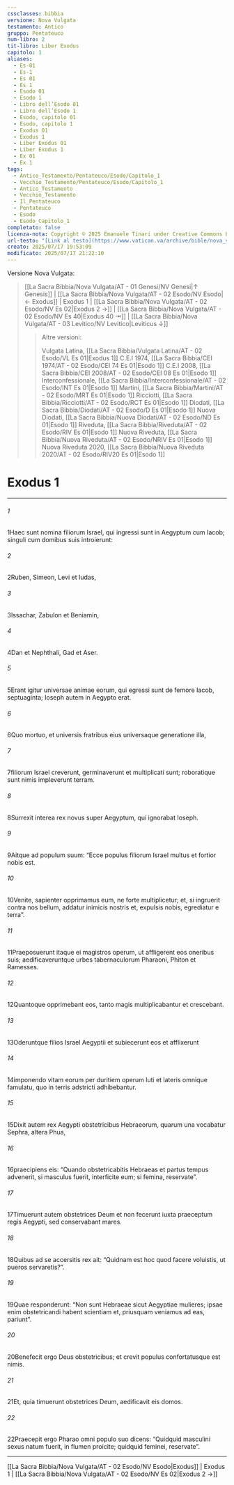 ```yaml
---
cssclasses: bibbia
versione: Nova Vulgata
testamento: Antico
gruppo: Pentateuco
num-libro: 2
tit-libro: Liber Exodus
capitolo: 1
aliases:
  - Es-01
  - Es-1
  - Es 01
  - Es 1
  - Esodo 01
  - Esodo 1
  - Libro dell’Esodo 01
  - Libro dell’Esodo 1
  - Esodo, capitolo 01
  - Esodo, capitolo 1
  - Exodus 01
  - Exodus 1
  - Liber Exodus 01
  - Liber Exodus 1
  - Ex 01
  - Ex 1
tags:
  - Antico_Testamento/Pentateuco/Esodo/Capitolo_1
  - Vecchio_Testamento/Pentateuco/Esodo/Capitolo_1
  - Antico_Testamento
  - Vecchio_Testamento
  - Il_Pentateuco
  - Pentateuco
  - Esodo
  - Esodo_Capitolo_1
completato: false
licenza-nota: Copyright © 2025 Emanuele Tinari under Creative Commons BY-NC-SA 4.0 https://creativecommons.org/licenses/by-nc-sa/4.0/
url-testo: "[Link al testo](https://www.vatican.va/archive/bible/nova_vulgata/documents/nova-vulgata_vt_exodus_lt.html)"
creato: 2025/07/17 19:53:09
modificato: 2025/07/17 21:22:10
---
```


Versione Nova Vulgata:
> [[La Sacra Bibbia/Nova Vulgata/AT - 01 Genesi/NV Genesi|↑ Genesis]] | [[La Sacra Bibbia/Nova Vulgata/AT - 02 Esodo/NV Esodo| ← Exodus]] <span class="bianco">| Exodus 1 |</span> [[La Sacra Bibbia/Nova Vulgata/AT - 02 Esodo/NV Es 02|Exodus 2 →]] | [[La Sacra Bibbia/Nova Vulgata/AT - 02 Esodo/NV Es 40|Exodus 40 ⇥]] | [[La Sacra Bibbia/Nova Vulgata/AT - 03 Levitico/NV Levitico|Leviticus ↓]]
>> <span class="verde">Altre versioni:</span>
>>
>> Vulgata Latina, [[La Sacra Bibbia/Vulgata Latina/AT - 02 Esodo/VL Es 01|Exodus 1]]
>> C.E.I 1974, [[La Sacra Bibbia/CEI 1974/AT - 02 Esodo/CEI 74 Es 01|Esodo 1]]
>> C.E.I 2008, [[La Sacra Bibbia/CEI 2008/AT - 02 Esodo/CEI 08 Es 01|Esodo 1]]
>> Interconfessionale, [[La Sacra Bibbia/Interconfessionale/AT - 02 Esodo/INT Es 01|Esodo 1]]
>> Martini, [[La Sacra Bibbia/Martini/AT - 02 Esodo/MRT Es 01|Esodo 1]]
>> Ricciotti, [[La Sacra Bibbia/Ricciotti/AT - 02 Esodo/RCT Es 01|Esodo 1]]
>> Diodati, [[La Sacra Bibbia/Diodati/AT - 02 Esodo/D Es 01|Esodo 1]]
>> Nuova Diodati, [[La Sacra Bibbia/Nuova Diodati/AT - 02 Esodo/ND Es 01|Esodo 1]]
>> Riveduta, [[La Sacra Bibbia/Riveduta/AT - 02 Esodo/RIV Es 01|Esodo 1]]
>> Nuova Riveduta, [[La Sacra Bibbia/Nuova Riveduta/AT - 02 Esodo/NRIV Es 01|Esodo 1]]
>> Nuova Riveduta 2020, [[La Sacra Bibbia/Nuova Riveduta 2020/AT - 02 Esodo/RIV20 Es 01|Esodo 1]]

# Exodus 1

***

###### 1
<span class=vrs>1</span>Haec sunt nomina filiorum Israel, qui ingressi sunt in Aegyptum cum Iacob; singuli cum domibus suis introierunt:
###### 2
<span class=vrs>2</span>Ruben, Simeon, Levi et Iudas,
###### 3
<span class=vrs>3</span>Issachar, Zabulon et Beniamin,
###### 4
<span class=vrs>4</span>Dan et Nephthali, Gad et Aser.
###### 5
<span class=vrs>5</span>Erant igitur universae animae eorum, qui egressi sunt de femore Iacob, septuaginta; Ioseph autem in Aegypto erat.
###### 6
<span class=vrs>6</span>Quo mortuo, et universis fratribus eius universaque generatione illa,
###### 7
<span class=vrs>7</span>filiorum Israel creverunt, germinaverunt et multiplicati sunt; roboratique sunt nimis impleverunt terram.
###### 8
<span class=vrs>8</span>Surrexit interea rex novus super Aegyptum, qui ignorabat Ioseph.
###### 9
<span class=vrs>9</span>Aitque ad populum suum: “Ecce populus filiorum Israel multus et fortior nobis est.
###### 10
<span class=vrs>10</span>Venite, sapienter opprimamus eum, ne forte multiplicetur; et, si ingruerit contra nos bellum, addatur inimicis nostris et, expulsis nobis, egrediatur e terra”.
###### 11
<span class=vrs>11</span>Praeposuerunt itaque ei magistros operum, ut affligerent eos oneribus suis; aedificaveruntque urbes tabernaculorum Pharaoni, Phiton et Ramesses.
###### 12
<span class=vrs>12</span>Quantoque opprimebant eos, tanto magis multiplicabantur et crescebant.
###### 13
<span class=vrs>13</span>Oderuntque filios Israel Aegyptii et subiecerunt eos et afflixerunt
###### 14
<span class=vrs>14</span>imponendo vitam eorum per duritiem operum luti et lateris omnique famulatu, quo in terris adstricti adhibebantur.
###### 15
<span class=vrs>15</span>Dixit autem rex Aegypti obstetricibus Hebraeorum, quarum una vocabatur Sephra, altera Phua,
###### 16
<span class=vrs>16</span>praecipiens eis: “Quando obstetricabitis Hebraeas et partus tempus advenerit, si masculus fuerit, interficite eum; si femina, reservate”.
###### 17
<span class=vrs>17</span>Timuerunt autem obstetrices Deum et non fecerunt iuxta praeceptum regis Aegypti, sed conservabant mares.
###### 18
<span class=vrs>18</span>Quibus ad se accersitis rex ait: “Quidnam est hoc quod facere voluistis, ut pueros servaretis?”.
###### 19
<span class=vrs>19</span>Quae responderunt: “Non sunt Hebraeae sicut Aegyptiae mulieres; ipsae enim obstetricandi habent scientiam et, priusquam veniamus ad eas, pariunt”.
###### 20
<span class=vrs>20</span>Benefecit ergo Deus obstetricibus; et crevit populus confortatusque est nimis.
###### 21
<span class=vrs>21</span>Et, quia timuerunt obstetrices Deum, aedificavit eis domos.
###### 22
<span class=vrs>22</span>Praecepit ergo Pharao omni populo suo dicens: “Quidquid masculini sexus natum fuerit, in flumen proicite; quidquid feminei, reservate”.

***

[[La Sacra Bibbia/Nova Vulgata/AT - 02 Esodo/NV Esodo|Exodus]] | Exodus 1 | [[La Sacra Bibbia/Nova Vulgata/AT - 02 Esodo/NV Es 02|Exodus 2 →]]
